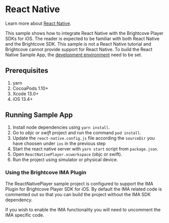 # React Native

Learn more about [React Native](https://reactnative.dev/).

This sample shows how to integrate React Native with the Brightcove Player SDKs for iOS. The reader is expected to be familiar with both React Native and the Brightcove SDK. This sample is not a React Native tutorial and Brightcove cannot provide support for React Native. To build the React Native Sample App, the [development environment](https://reactnative.dev/docs/environment-setup) need to be set.

## Prerequisites

1. yarn
1. CocoaPods 1.10+
1. Xcode 13.0+
1. iOS 13.4+

## Running Sample App

1. Install node dependencies using `yarn install`.
1. Go to _objc_ or _swift_ project and run the command `pod install`.
1. Update the `react-native.config.js` file according the `sourceDir` you have choosen under `ios` in the previous step
1. Start the react native server with `yarn start` script from `package.json`.
1. Open `ReactNativePlayer.xcworkspace` (objc or swift).
1. Run the project using simulator or physical device.

### Using the Brightcove IMA Plugin

The ReactNativePlayer sample project is configured to support the IMA Plugin for Brightcove Player SDK for iOS. By default the IMA related code is commented out so that you can build the project without the IMA SDK dependency.

If you wish to enable the IMA functionality you will need to uncomment the IMA specific code.
